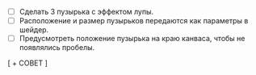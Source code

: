 - [ ] Сделать 3 пузырька с эффектом лупы.
- [ ] Расположение и размер пузырьков передаются как параметры в шейдер.
- [ ] Предусмотреть положение пузырька на краю канваса, чтобы не появлялись пробелы.

[ + СОВЕТ ]

